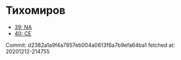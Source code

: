 # Тихомиров
- [39: NA](39.md)
- [40: CE](40.md)

Commit: d2382a1a9f4a7957eb004a0613f6a7b9efa64ba1
 fetched at: 20201212-214755
